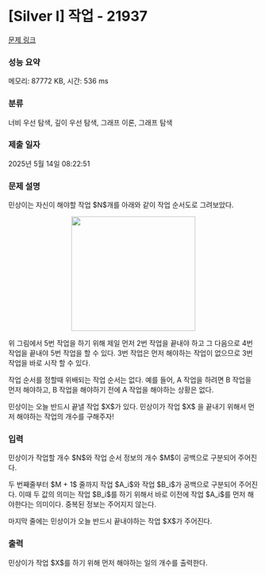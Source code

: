 # [Silver I] 작업 - 21937 

[문제 링크](https://www.acmicpc.net/problem/21937) 

### 성능 요약

메모리: 87772 KB, 시간: 536 ms

### 분류

너비 우선 탐색, 깊이 우선 탐색, 그래프 이론, 그래프 탐색

### 제출 일자

2025년 5월 14일 08:22:51

### 문제 설명

<p>민상이는 자신이 해야할 작업 $N$개를 아래와 같이 작업 순서도로 그려보았다.</p>

<p style="text-align: center;"><img alt="" src="https://upload.acmicpc.net/3837e51f-ef9b-44c5-9028-92a0b2d99e21/-/crop/879x813/523,132/-/preview/" style="height: 231px; width: 250px;"></p>

<p>위 그림에서 5번 작업을 하기 위해 제일 먼저 2번 작업을 끝내야 하고 그 다음으로 4번 작업을 끝내야 5번 작업을 할 수 있다. 3번 작업은 먼저 해야하는 작업이 없으므로 3번 작업을 바로 시작 할 수 있다.</p>

<p>작업 순서를 정할때 위배되는 작업 순서는 없다. 예를 들어, A 작업을 하려면 B 작업을 먼저 해야하고, B 작업을 해야하기 전에 A 작업을 해야하는 상황은 없다.</p>

<p>민상이는 오늘 반드시 끝낼 작업 $X$가 있다. 민상이가 작업 $X$ 을 끝내기 위해서 먼저 해야하는 작업의 개수를 구해주자!</p>

### 입력 

 <p>민상이가 작업할 개수 $N$와 작업 순서 정보의 개수 $M$이 공백으로 구분되어 주어진다.</p>

<p>두 번째줄부터 $M + 1$ 줄까지 작업 $A_i$와 작업 $B_i$가 공백으로 구분되어 주어진다. 이때 두 값의 의미는 작업 $B_i$를 하기 위해서 바로 이전에 작업 $A_i$를 먼저 해야한다는 의미이다. 중복된 정보는 주어지지 않는다.</p>

<p>마지막 줄에는 민상이가 오늘 반드시 끝내야하는 작업 $X$가 주어진다.</p>

### 출력 

 <p>민상이가 작업 $X$를 하기 위해 먼저 해야하는 일의 개수를 출력한다.</p>


